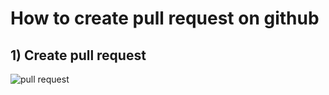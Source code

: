 # How to create pull request on github

## 1) Create pull request
![pull request](https://user-images.githubusercontent.com/109784146/210779595-0a4d3730-da65-4a57-8433-830136046bc1.gif)
